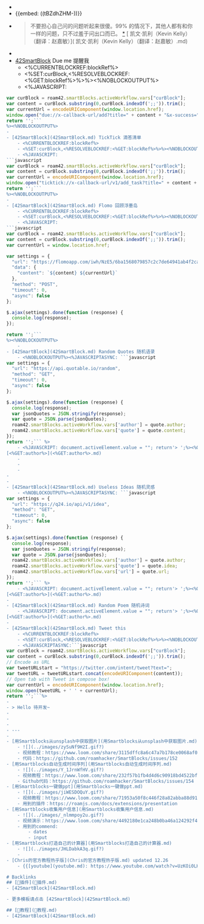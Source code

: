 - 
- {{embed: ((tBZdhZHM-))}}
- > 不要担心自己问的问题听起来很傻。99% 的情况下，其他人都有和你一样的问题，只不过羞于问出口而已。 [*](https://q24.io/api/v1/idea/link/419)
[ 凯文·凯利（Kevin Kelly）（翻译：赵嘉敏）]( 凯文·凯利（Kevin Kelly）（翻译：赵嘉敏）.md)
- 
- [42SmartBlock](42SmartBlock.md) Due me 提醒我
    - <%CURRENTBLOCKREF:blockRef%>
    - <%SET:curBlock,<%RESOLVEBLOCKREF:<%GET:blockRef%>%>%><%NOBLOCKOUTPUT%>
    - <%JAVASCRIPT:
```javascript
var curBlock = roam42.smartBlocks.activeWorkflow.vars["curBlock"];
var content = curBlock.substring(0,curBlock.indexOf(';;')).trim();
var currentUrl = encodeURIComponent(window.location.href);
window.open("due://x-callback-url/add?title=" + content + "&x-success=" + currentUrl);
return '';```
%><%NOBLOCKOUTPUT%>
- 
- [42SmartBlock](42SmartBlock.md) TickTick 滴答清单
    - <%CURRENTBLOCKREF:blockRef%>
    - <%SET:curBlock,<%RESOLVEBLOCKREF:<%GET:blockRef%>%>%><%NOBLOCKOUTPUT%>
    - <%JAVASCRIPT:
```javascript
var curBlock = roam42.smartBlocks.activeWorkflow.vars["curBlock"];
var content = curBlock.substring(0,curBlock.indexOf(';;')).trim();
var currentUrl = encodeURIComponent(window.location.href);
window.open("ticktick://x-callback-url/v1/add_task?title=" + content + "&x-success=" + currentUrl);
return '';```
%><%NOBLOCKOUTPUT%>
- 
- [42SmartBlock](42SmartBlock.md) Flomo 回顾浮墨岛
    - <%CURRENTBLOCKREF:blockRef%>
    - <%SET:curBlock,<%RESOLVEBLOCKREF:<%GET:blockRef%>%>%><%NOBLOCKOUTPUT%>
    - <%JAVASCRIPT:
```javascript
var curBlock = roam42.smartBlocks.activeWorkflow.vars["curBlock"];
var content = curBlock.substring(0,curBlock.indexOf(';;')).trim();
var currentUrl = window.location.href;

var settings = {
  "url": "https://flomoapp.com/iwh/NzE5/6ba1568079857c2c7de64941ab4f2caf/",
  "data": {
    "content": `${content} ${currentUrl}`
  },
  "method": "POST",
  "timeout": 0,
  "async": false
};

$.ajax(settings).done(function (response) {
  console.log(response);
});

return '';```
%><%NOBLOCKOUTPUT%>
    - 
- [42SmartBlock](42SmartBlock.md) Random Quotes 随机语录
    - <%NOBLOCKOUTPUT%><%JAVASCRIPTASYNC: ```javascript
var settings = {
  "url": "https://api.quotable.io/random",
  "method": "GET",
  "timeout": 0,
  "async": false
};

$.ajax(settings).done(function (response) {
  console.log(response);
  var jsonQuotes = JSON.stringify(response);
  var quote = JSON.parse(jsonQuotes);
  roam42.smartBlocks.activeWorkflow.vars['author'] = quote.author;
  roam42.smartBlocks.activeWorkflow.vars['quote'] = quote.content;
});
return '';``` %>
    - <%JAVASCRIPT: document.activeElement.value = ""; return'> ';%><%GET:quote%>
[<%GET:author%>](<%GET:author%>.md)
    - 
    - 
    - 
- 
- 
- [42SmartBlock](42SmartBlock.md) Useless Ideas 随机灵感
    - <%NOBLOCKOUTPUT%><%JAVASCRIPTASYNC: ```javascript
var settings = {
  "url": "https://q24.io/api/v1/idea",
  "method": "GET",
  "timeout": 0,
  "async": false
};

$.ajax(settings).done(function (response) {
  console.log(response);
  var jsonQuotes = JSON.stringify(response);
  var quote = JSON.parse(jsonQuotes);
  roam42.smartBlocks.activeWorkflow.vars['author'] = quote.author;
  roam42.smartBlocks.activeWorkflow.vars['quote'] = quote.idea;
  roam42.smartBlocks.activeWorkflow.vars['url'] = quote.url;
});
return '';``` %>
    - <%JAVASCRIPT: document.activeElement.value = ""; return'> ';%><%GET:quote%> [*](%GET:url%>)
[<%GET:author%>](<%GET:author%>.md)
- 
- [42SmartBlock](42SmartBlock.md) Random Poem 随机诗词
    - <%JAVASCRIPT: document.activeElement.value = ""; return'> ';%><%GET:quote%> __——《<%GET:source%>》__
[<%GET:author%>](<%GET:author%>.md)
- 
- [42SmartBlock](42SmartBlock.md) Tweet this
    - <%CURRENTBLOCKREF:blockRef%>
    - <%SET:curBlock,<%RESOLVEBLOCKREF:<%GET:blockRef%>%>%><%NOBLOCKOUTPUT%>
    - <%JAVASCRIPTASYNC:```javascript
var curBlock = roam42.smartBlocks.activeWorkflow.vars["curBlock"];
var content = curBlock.substring(0,curBlock.indexOf(';;')).trim();
// Encode as URL
var tweetURLstart = "https://twitter.com/intent/tweet?text=";
var tweetURL = tweetURLstart.concat(encodeURIComponent(content));
// Open tab with Tweet in compose box!
var currentUrl = encodeURIComponent(window.location.href);
window.open(tweetURL + ' ' + currentUrl);
return '';```%>
- 
- > Hello 待开发~
- 
- 
- 
- ---
- 
- [用Smartblocks从unsplash中获取图片](用Smartblocks从unsplash中获取图片.md)
    - ![](../images/zySuNf9H2I.gif?)
    - 视频教程：https://www.loom.com/share/3115dffc8a6c47a7b178ce0068af0314
    - 代码：https://github.com/roamhacker/SmartBlocks/issues/152
- [用Smartblocks自动生成时间序列](用Smartblocks自动生成时间序列.md)
    - ![](../images/Y_1JrnWfHV.gif?)
    - 视频教程：https://www.loom.com/share/232f57b1fb4d4d6c90918bd4522bfea3?sharedAppSource=personal_library
    - Github代码：https://github.com/roamhacker/SmartBlocks/issues/154
- [用Smartblocks一键做ppt](用Smartblocks一键做ppt.md)
    - ![](../images/jiWESDOQuY.gif?)
    - 视频教程：https://www.loom.com/share/71953a50f8c446f28a82abba88d91d13?sharedAppSource=personal_library
    - 用到的插件：https://roamjs.com/docs/extensions/presentation
- [用Smartblocks收集用户信息](用Smartblocks收集用户信息.md)
    - ![](../images/_nlmmpoy2u.gif?)
    - 视频演示：https://www.loom.com/share/4492180e1ca248b0ba46a124292f4f29?sharedAppSource=personal_library
    - 用到的commend:
        - dates
        - input
- [用Smartblocks打造自己的计算器](用Smartblocks打造自己的计算器.md)
    - ![](../images/JHLDabkA3q.gif?)
    - 
- [Chris的官方教程热乎版](Chris的官方教程热乎版.md) updated 12.26
    - {{[youtube](youtube.md): https://www.youtube.com/watch?v=UzKOi0LHxQU}}

# Backlinks
## [🎫插件](🎫插件.md)
- [42SmartBlock](42SmartBlock.md)

- 更多模板请点击 [42SmartBlock](42SmartBlock.md)

## [📘教程](📘教程.md)
- [42SmartBlock](42SmartBlock.md)

